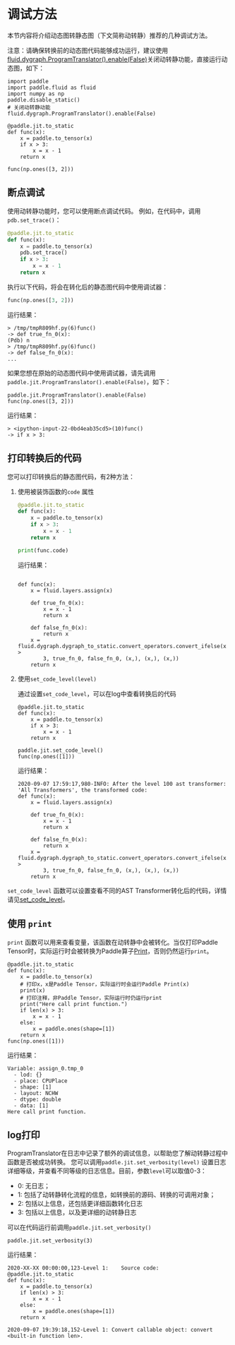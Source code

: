 # 调试方法

本节内容将介绍动态图转静态图（下文简称动转静）推荐的几种调试方法。

注意：请确保转换前的动态图代码能够成功运行，建议使用[fluid.dygraph.ProgramTranslator().enable(False)](../../api_cn/dygraph_cn/ProgramTranslator_cn.rst)关闭动转静功能，直接运行动态图，如下：
```
import paddle
import paddle.fluid as fluid
import numpy as np
paddle.disable_static()
# 关闭动转静动能
fluid.dygraph.ProgramTranslator().enable(False)

@paddle.jit.to_static
def func(x):
    x = paddle.to_tensor(x)
    if x > 3:
        x = x - 1
    return x

func(np.ones([3, 2]))
```

## 断点调试
使用动转静功能时，您可以使用断点调试代码。
例如，在代码中，调用`pdb.set_trace()`：
```Python
@paddle.jit.to_static
def func(x):
    x = paddle.to_tensor(x)
    pdb.set_trace()
    if x > 3:
        x = x - 1
    return x
```
执行以下代码，将会在转化后的静态图代码中使用调试器：
```Python
func(np.ones([3, 2]))
```

运行结果：
```Shell
> /tmp/tmpR809hf.py(6)func()
-> def true_fn_0(x):
(Pdb) n
> /tmp/tmpR809hf.py(6)func()
-> def false_fn_0(x):
...
```

如果您想在原始的动态图代码中使用调试器，请先调用`paddle.jit.ProgramTranslator().enable(False)`，如下：
```
paddle.jit.ProgramTranslator().enable(False)
func(np.ones([3, 2]))
```
运行结果：
```
> <ipython-input-22-0bd4eab35cd5>(10)func()
-> if x > 3:
```

## 打印转换后的代码
您可以打印转换后的静态图代码，有2种方法：

1. 使用被装饰函数的`code` 属性
	```Python
	@paddle.jit.to_static
	def func(x):
	    x = paddle.to_tensor(x)
	    if x > 3:
	        x = x - 1
	    return x
	
	print(func.code)
	```
    运行结果：
	
	```Shell
	
	def func(x):
	    x = fluid.layers.assign(x)
	    
	    def true_fn_0(x):
	        x = x - 1
	        return x
	
	    def false_fn_0(x):
	        return x
	    x = fluid.dygraph.dygraph_to_static.convert_operators.convert_ifelse(x >
	        3, true_fn_0, false_fn_0, (x,), (x,), (x,))
	    return x
	```

2. 使用`set_code_level(level)`

    通过设置`set_code_level`，可以在log中查看转换后的代码
	```
	@paddle.jit.to_static
	def func(x):
	    x = paddle.to_tensor(x)
	    if x > 3:
	        x = x - 1
	    return x
	
	paddle.jit.set_code_level()
	func(np.ones([1]))
	```
    运行结果：

	```Shell
	2020-09-07 17:59:17,980-INFO: After the level 100 ast transformer: 'All Transformers', the transformed code:
	def func(x):
	    x = fluid.layers.assign(x)
	
	    def true_fn_0(x):
	        x = x - 1
	        return x
	
	    def false_fn_0(x):
	        return x
	    x = fluid.dygraph.dygraph_to_static.convert_operators.convert_ifelse(x >
	        3, true_fn_0, false_fn_0, (x,), (x,), (x,))
	    return x
	```
 `set_code_level` 函数可以设置查看不同的AST Transformer转化后的代码，详情请见[set_code_level]()<!--TODO：补充set_code_level文档链接-->。

## 使用 `print`
`print` 函数可以用来查看变量，该函数在动转静中会被转化。当仅打印Paddle Tensor时，实际运行时会被转换为Paddle算子[Print](../../api_cn/layers_cn/Print_cn.htm;)，否则仍然运行`print`。
```
@paddle.jit.to_static
def func(x):
    x = paddle.to_tensor(x)
    # 打印x，x是Paddle Tensor，实际运行时会运行Paddle Print(x)
    print(x)
    # 打印注释，非Paddle Tensor，实际运行时仍运行print
    print("Here call print function.")
    if len(x) > 3:
        x = x - 1
    else:
        x = paddle.ones(shape=[1])
    return x
func(np.ones([1]))
```

运行结果：
```
Variable: assign_0.tmp_0
  - lod: {}
  - place: CPUPlace
  - shape: [1]
  - layout: NCHW
  - dtype: double
  - data: [1]
Here call print function.  
```

## log打印
ProgramTranslator在日志中记录了额外的调试信息，以帮助您了解动转静过程中函数是否被成功转换。
您可以调用`paddle.jit.set_verbosity(level)` 设置日志详细等级，并查看不同等级的日志信息。目前，参数`level`可以取值0-3：
- 0: 无日志；
- 1: 包括了动转静转化流程的信息，如转换前的源码、转换的可调用对象；
- 2: 包括以上信息，还包括更详细函数转化日志
- 3: 包括以上信息，以及更详细的动转静日志


可以在代码运行前调用`paddle.jit.set_verbosity()`
```
paddle.jit.set_verbosity(3)
```
运行结果：
```
2020-XX-XX 00:00:00,123-Level 1:    Source code: 
@paddle.jit.to_static
def func(x):
    x = paddle.to_tensor(x)
    if len(x) > 3:
        x = x - 1
    else:
        x = paddle.ones(shape=[1])
    return x

2020-09-07 19:39:18,152-Level 1: Convert callable object: convert <built-in function len>.
```
